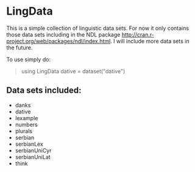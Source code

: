 # LingData

This is a simple collection of linguistic data sets. For now it only contains those data sets including in the NDL package http://cran.r-project.org/web/packages/ndl/index.html. I will include more data sets in the future.

To use simply do:

>using LingData
>dative = dataset("dative")


## Data sets included:

* danks
* dative
* lexample
* numbers
* plurals
* serbian
* serbianLex
* serbianUniCyr
* serbianUniLat
* think
